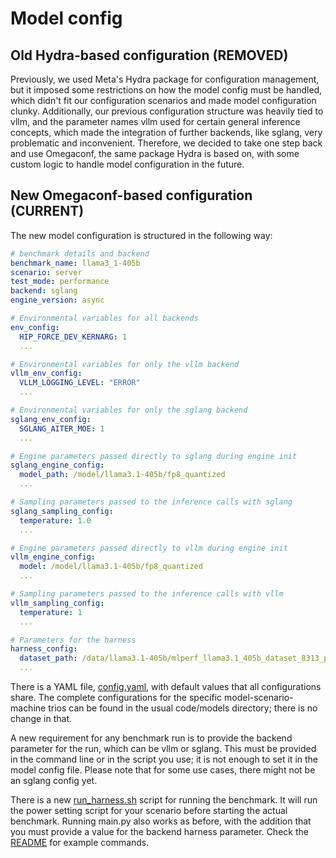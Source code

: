 # Model config

## Old Hydra-based configuration (REMOVED)
Previously, we used Meta's Hydra package for configuration management, but it imposed some restrictions on how the model config must be handled, which didn't fit our configuration scenarios and made model configuration clunky. Additionally, our previous configuration structure was heavily tied to vllm, and the parameter names vllm used for certain general inference concepts, which made the integration of further backends, like sglang, very problematic and inconvenient. Therefore, we decided to take one step back and use Omegaconf, the same package Hydra is based on, with some custom logic to handle model configuration in the future.

## New Omegaconf-based configuration (CURRENT)
The new model configuration is structured in the following way:

```yml
# benchmark details and backend
benchmark_name: llama3_1-405b
scenario: server
test_mode: performance
backend: sglang
engine_version: async

# Environmental variables for all backends
env_config:
  HIP_FORCE_DEV_KERNARG: 1
  ...

# Environmental variables for only the vllm backend
vllm_env_config:
  VLLM_LOGGING_LEVEL: "ERROR"
  ...

# Environmental variables for only the sglang backend
sglang_env_config:
  SGLANG_AITER_MOE: 1
  ...

# Engine parameters passed directly to sglang during engine init
sglang_engine_config:
  model_path: /model/llama3.1-405b/fp8_quantized
  ...

# Sampling parameters passed to the inference calls with sglang
sglang_sampling_config:
  temperature: 1.0
  ...

# Engine parameters passed directly to vllm during engine init
vllm_engine_config:
  model: /model/llama3.1-405b/fp8_quantized
  ...

# Sampling parameters passed to the inference calls with vllm
vllm_sampling_config:
  temperature: 1
  ...

# Parameters for the harness
harness_config:
  dataset_path: /data/llama3.1-405b/mlperf_llama3.1_405b_dataset_8313_processed_fp16_eval.pkl
  ...
```
There is a YAML file, [config.yaml](../common/config.yaml), with default values that all configurations share. The complete configurations for the specific model-scenario-machine trios can be found in the usual code/models directory; there is no change in that.

A new requirement for any benchmark run is to provide the backend parameter for the run, which can be vllm or sglang. This must be provided in the command line or in the script you use; it is not enough to set it in the model config file. Please note that for some use cases, there might not be an sglang config yet.

There is a new [run_harness.sh](../../run_harness.sh) script for running the benchmark. It will run the power setting script for your scenario before starting the actual benchmark. Running main.py also works as before, with the addition that you must provide a value for the backend harness parameter. Check the [README](../../../README.md) for example commands.
